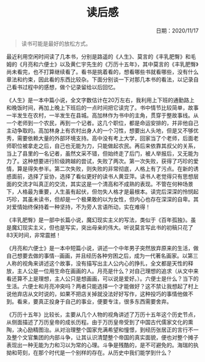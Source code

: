 <h1 style="text-align:center">读后感</h1>
<p align="right">日期：2020/11/17</p>

> 读书可能是最好的放松方式。

最近利用空闲时间读了几本书，分别是路遥的《人生》、莫言的《丰乳肥臀》和毛姆的《月亮和六便士》以及黄仁宇先生的《万历十五年》，其中莫言的《丰乳肥臀》尚未看完，也不打算继续看了。看书是挑着看的，想看哪些书就看哪些，没有什么章法和约束，因此看的东西比较杂。下面分别谈一下对那几本书的看法，以记录自己看书过程中的感想，做个记录留给以后回忆。

《人生》是一本中篇小说，全文字数估计在20万左右，我利用上下班的通勤路上和晚饭时间，再加上晚上下班后的一点时间把它读完了。书中情节比较简单，故事一半发生在农村，一半发生在县城。高加林作为书中的主角，贯穿于整故事线。从一个老师到一个农民，再到一个记者。这几个职位，都是命运安排的，并非他自己主动争取的。高加林身上有农村出身人的一个习性，想要出人头地，但是又不够优秀，需要依赖大量的外部环境支持。高中没有考上大学，回家当了个老师，后面老师职位被拿走之后，自己也无能为力，只能做起农民。再后来依靠其叔父的关系，当上了县里的一名记者，虽然文采不错，但始终走了后门，被人举报后，又无能为力了。这种想要进行阶级跨越的尝试，失败了两次。第一次失败，获得了巧珍的爱情，算是得失参半。第二次失败，则失败的非常彻底，人格上有了污点。在新的诱惑面前，选择了妥协，选择了看似更好的读书人黄亚萍。读书人老觉得只有思想层面的交流才叫真正的交流，其实这是一个清高和不成熟的表现。不管在何种场景下，人格最为重要，人生虽有起伏，但勿失人格才是最根本。读完后深深的怜悯起巧珍，其虽未读书，但却是一个极果敢的以为女性，但内心也存在深深的自卑。其对爱情始终保持着一种坚持，不为旁人言语所动，实在难得！

《丰乳肥臀》是一部中长篇小说，魔幻现实主义的写法，类似于《百年孤独》。虽是魔幻现实主义，但也是写实，突出母亲的伟大。听说莫言写此书的初稿只花了83天时间，非常震撼！

《月亮和六便士》是一本中短篇小说，讲述一个中年男子突然放弃原来的生活，做自己想要去做的事情--画画，并且经历各种穷困之后，成为一代著名画家。以第三人称的视角来讲述这个故事，没有描写出主人公内心的挣扎，全文都是天性的释放，主人公是一位用生命在画画的人。月亮是什么？对自己理想的追求（从文中来看还算不上是理想，主人公只是想画画，可以说是爱好。）。六便士是什么？当下的生活。六便士和月亮冲突吗？两者只能选择一个才能做好？这不禁让我想起了村上说他弃店从文时说的，如果不把店关掉就没法好好写作，这种投巧的事情他做不到。看来，要真正投身于自己的事业，便要专注，很多东西需要舍弃。

《万历十五年》比较长，主要从几个人物的视角讲述了万历十五年这个历史节点，从侧面描述了万历皇帝的成长历程。由于万历皇帝受到了中国古代儒家文化的熏陶，决心励精图治。从对治理整个国家充满希望和憧憬，到经历张居正的言行不一及整个文官集团的内部斗争，让其认识清楚整个帝国的真实面貌，便也对整个摊子表现出一种无能为力和习以为常的心理。斗争是残酷的，是不可避免的。海瑞的执拗和苛刻，在那个时代是一个别样的存在。从历史中我们能学到什么？

